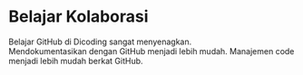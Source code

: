 # Belajar Kolaborasi
Belajar GitHub di Dicoding sangat menyenagkan.<br>
Mendokumentasikan dengan GitHub menjadi lebih mudah.
Manajemen code menjadi lebih mudah berkat GitHub.
